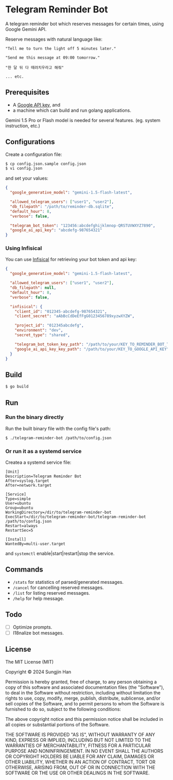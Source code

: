 # Telegram Reminder Bot

A telegram reminder bot which reserves messages for certain times, using Google Gemini API.

Reserve messages with natural language like:

```
"Tell me to turn the light off 5 minutes later."

"Send me this message at 09:00 tomorrow."

"한 달 뒤 다 때려치우라고 해줘"

... etc.
```

## Prerequisites

* A [Google API key](https://aistudio.google.com/app/apikey), and
* a machine which can build and run golang applications.

Gemini 1.5 Pro or Flash model is needed for several features. (eg. system instruction, etc.)

## Configurations

Create a configuration file:

```bash
$ cp config.json.sample config.json
$ vi config.json
```

and set your values:

```json
{
  "google_generative_model": "gemini-1.5-flash-latest",

  "allowed_telegram_users": ["user1", "user2"],
  "db_filepath": "/path/to/reminder-db.sqlite",
  "default_hour": 8,
  "verbose": false,

  "telegram_bot_token": "123456:abcdefghijklmnop-QRSTUVWXYZ7890",
  "google_ai_api_key": "abcdefg-987654321"
}
```

### Using Infisical

You can use [Infisical](https://infisical.com/) for retrieving your bot token and api key:

```json
{
  "google_generative_model": "gemini-1.5-flash-latest",

  "allowed_telegram_users": ["user1", "user2"],
  "db_filepath": null,
  "default_hour": 8,
  "verbose": false,

  "infisical": {
    "client_id": "012345-abcdefg-987654321",
    "client_secret": "aAbBcCdDeEfFgG0123456789xyzwXYZW",

    "project_id": "012345abcdefg",
    "environment": "dev",
    "secret_type": "shared",

    "telegram_bot_token_key_path": "/path/to/your/KEY_TO_REMINDER_BOT_TOKEN",
    "google_ai_api_key_key_path": "/path/to/your/KEY_TO_GOOGLE_API_KEY"
  }
}
```

## Build

```bash
$ go build
```

## Run

### Run the binary directly

Run the built binary file with the config file's path:

```bash
$ ./telegram-reminder-bot /path/to/config.json
```

### Or run it as a systemd service

Createa a systemd service file:

```
[Unit]
Description=Telegram Reminder Bot
After=syslog.target
After=network.target

[Service]
Type=simple
User=ubuntu
Group=ubuntu
WorkingDirectory=/dir/to/telegram-reminder-bot
ExecStart=/dir/to/telegram-reminder-bot/telegram-reminder-bot /path/to/config.json
Restart=always
RestartSec=5

[Install]
WantedBy=multi-user.target
```

and `systemctl` enable|start|restart|stop the service.

## Commands

- `/stats` for statistics of parsed/generated messages.
- `/cancel` for cancelling reserved messages.
- `/list` for listing reserved messages.
- `/help` for help message.

## Todo

- [ ] Optimize prompts.
- [ ] I18nalize bot messages.

## License

The MIT License (MIT)

Copyright © 2024 Sungjin Han

Permission is hereby granted, free of charge, to any person obtaining a copy
of this software and associated documentation files (the "Software"), to deal
in the Software without restriction, including without limitation the rights
to use, copy, modify, merge, publish, distribute, sublicense, and/or sell
copies of the Software, and to permit persons to whom the Software is
furnished to do so, subject to the following conditions:

The above copyright notice and this permission notice shall be included in all
copies or substantial portions of the Software.

THE SOFTWARE IS PROVIDED "AS IS", WITHOUT WARRANTY OF ANY KIND, EXPRESS OR
IMPLIED, INCLUDING BUT NOT LIMITED TO THE WARRANTIES OF MERCHANTABILITY,
FITNESS FOR A PARTICULAR PURPOSE AND NONINFRINGEMENT. IN NO EVENT SHALL THE
AUTHORS OR COPYRIGHT HOLDERS BE LIABLE FOR ANY CLAIM, DAMAGES OR OTHER
LIABILITY, WHETHER IN AN ACTION OF CONTRACT, TORT OR OTHERWISE, ARISING FROM,
OUT OF OR IN CONNECTION WITH THE SOFTWARE OR THE USE OR OTHER DEALINGS IN THE
SOFTWARE.

